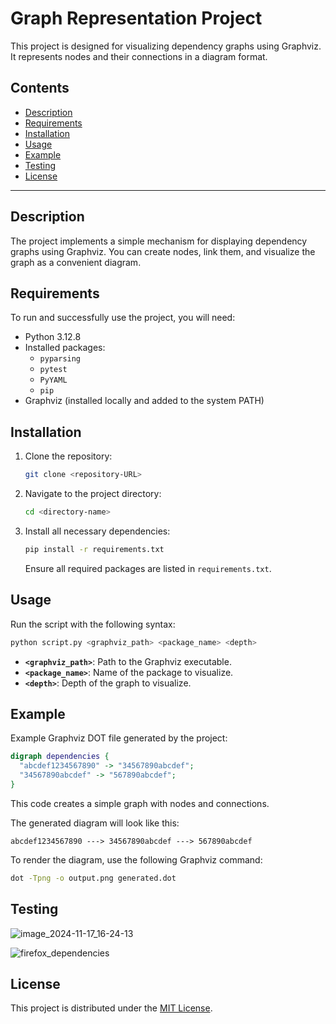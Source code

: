 # Graph Representation Project

This project is designed for visualizing dependency graphs using Graphviz. It represents nodes and their connections in a diagram format.

## Contents

- [Description](#description)
- [Requirements](#requirements)
- [Installation](#installation)
- [Usage](#usage)
- [Example](#example)
- [Testing](#testing)
- [License](#license)

---

## Description

The project implements a simple mechanism for displaying dependency graphs using Graphviz. You can create nodes, link them, and visualize the graph as a convenient diagram.

## Requirements

To run and successfully use the project, you will need:

- Python 3.12.8
- Installed packages:
  - `pyparsing`
  - `pytest`
  - `PyYAML`
  - `pip`
- Graphviz (installed locally and added to the system PATH)

## Installation

1. Clone the repository:
   ```sh
   git clone <repository-URL>
   ```

2. Navigate to the project directory:
   ```sh
   cd <directory-name>
   ```

3. Install all necessary dependencies:
   ```sh
   pip install -r requirements.txt
   ```
   Ensure all required packages are listed in `requirements.txt`.

## Usage

Run the script with the following syntax:
  ```bash
  python script.py <graphviz_path> <package_name> <depth>
  ```

- **`<graphviz_path>`**: Path to the Graphviz executable.
- **`<package_name>`**: Name of the package to visualize.
- **`<depth>`**: Depth of the graph to visualize.

## Example

Example Graphviz DOT file generated by the project:
```dot
digraph dependencies {
  "abcdef1234567890" -> "34567890abcdef";
  "34567890abcdef" -> "567890abcdef";
}
```

This code creates a simple graph with nodes and connections.

The generated diagram will look like this:
```
abcdef1234567890 ---> 34567890abcdef ---> 567890abcdef
```

To render the diagram, use the following Graphviz command:
```sh
dot -Tpng -o output.png generated.dot
```

## Testing

![image_2024-11-17_16-24-13](https://github.com/user-attachments/assets/625021fb-a507-4b74-b1f6-685f80b13b7d)

![firefox_dependencies](https://github.com/user-attachments/assets/2fa28533-860d-4d9b-9cd3-7aea09ac87aa)


## License

This project is distributed under the [MIT License](LICENSE).
